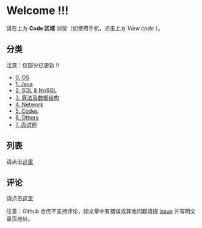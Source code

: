 # Welcome !!!

请在上方 **Code 区域** 浏览（如使用手机，点击上方 *View code* ）。

## 分类

注意：仅部分已更新 !!

- [0. OS](https://github.com/codekeeperjava/Tech/tree/master/0.%20OS)
- [1. Java](https://github.com/codekeeperjava/Tech/tree/master/1.%20Java)
- [2. SQL & NoSQL](https://github.com/codekeeperjava/Tech/tree/master/2.%20SQL%20%26%20NoSQL)
- [3. 算法及数据结构](https://github.com/codekeeperjava/Tech/tree/master/3.%20算法及数据结构)
- [4. Network](https://github.com/codekeeperjava/Tech/tree/master/4.%20Network)
- [5. Codes](https://github.com/codekeeperjava/Tech/tree/master/5.%20Codes)
- [6. Others](https://github.com/codekeeperjava/Tech/tree/master/6.%20Others)
- [7. 面试题](https://github.com/codekeeperjava/Tech/tree/master/面试题)

## 列表

请点击[这里](https://github.com/codekeeperjava/Tech/find/master)

## 评论

请点击[这里](https://github.com/codekeeperjava/Tech/issues)

注意：Github 仓库不支持评论，如文章中有错误或其他问题请提 [issue](https://github.com/codekeeperjava/Tech/issues) 并写明文章页地址。

